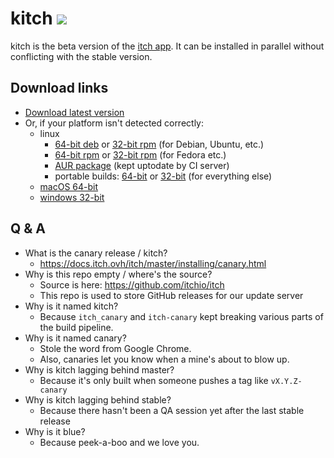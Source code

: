 # kitch [![](http://nuts-canary.itch.ovh/badge)](https://github.com/itchio/kitch/releases/latest)

kitch is the beta version of the [itch app](https://itch.io/app). It can
be installed in parallel without conflicting with the stable version.

## Download links

  * [Download latest version](http://nuts-canary.itch.ovh/download)
  * Or, if your platform isn't detected correctly:
    * linux
      * [64-bit deb](http://nuts-canary.itch.ovh/download/deb_64) or [32-bit rpm](http://nuts-canary.itch.ovh/download/deb_32) (for Debian, Ubuntu, etc.)
      * [64-bit rpm](http://nuts-canary.itch.ovh/download/rpm_64) or [32-bit rpm](http://nuts-canary.itch.ovh/download/rpm_32) (for Fedora etc.)
      * [AUR package](https://aur.archlinux.org/packages/kitch/) (kept uptodate by CI server)
      * portable builds: [64-bit](http://nuts-canary.itch.ovh/download/linux_64) or [32-bit](http://nuts-canary.itch.ovh/download/linux_32) (for everything else)
    * [macOS 64-bit](http://nuts-canary.itch.ovh/download/mac)
    * [windows 32-bit](http://nuts-canary.itch.ovh/download/windows)

## Q & A

  * What is the canary release / kitch?
    * <https://docs.itch.ovh/itch/master/installing/canary.html>
  * Why is this repo empty / where's the source?
    * Source is here: <https://github.com/itchio/itch>
    * This repo is used to store GitHub releases for our update server
  * Why is it named kitch?
    * Because `itch_canary` and `itch-canary` kept breaking various parts of the build pipeline.
  * Why is it named canary?
    * Stole the word from Google Chrome.
    * Also, canaries let you know when a mine's about to blow up.
  * Why is kitch lagging behind master?
    * Because it's only built when someone pushes a tag like `vX.Y.Z-canary`
  * Why is kitch lagging behind stable?
    * Because there hasn't been a QA session yet after the last stable release
  * Why is it blue?
    * Because peek-a-boo and we love you.

